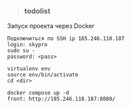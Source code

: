 >### todolist


Запуск проекта через Docker

    Подключиться по SSH ip 185.246.118.187
    login: skypro
    sudo su -
    password: <pass>
    
    virtualenv env
    source env/bin/activate
    cd <dir>
    
    docker compose up -d
    front: http://185.246.118.187:8080/
